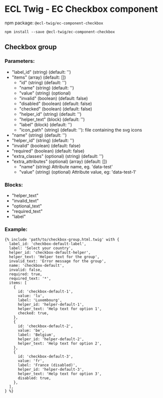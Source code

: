 # ECL Twig - EC Checkbox component

npm package: `@ecl-twig/ec-component-checkbox`

```shell
npm install --save @ecl-twig/ec-component-checkbox
```

## Checkbox group

### Parameters:

- "label_id" (string) (default: '')
- "items" (array) (default: [])
  - "id" (string) (default: '')
  - "name" (string) (default: '')
  - "value" (string) (optional)
  - "invalid" (boolean) (default: false)
  - "disabled" (boolean) (default: false)
  - "checked" (boolean) (default: false)
  - "helper_id" (string) (default: '')
  - "helper_text" (block) (default: '')
  - "label" (block) (default: '')
  - "icon_path" (string) (default: ''): file containing the svg icons
- "name" (string) (default: '')
- "helper_id" (string) (default: '')
- "invalid" (boolean) (default: false)
- "required" (boolean) (default: false)
- "extra_classes" (optional) (string) (default: '')
- "extra_attributes" (optional) (array) (default: [])
  - "name" (string) Attribute name, eg. 'data-test'
  - "value" (string) (optional) Attribute value, eg: 'data-test-1'

### Blocks:

- "helper_text"
- "invalid_text"
- "optional_text"
- "required_text"
- "label"

### Example:

<!-- prettier-ignore -->
```twig
{% include 'path/to/checkbox-group.html.twig' with { 
  label_id: 'checkbox-default-label', 
  label: 'Select your country', 
  helper_id: 'checkbox-default-helper', 
  helper_text: 'Helper text for the group', 
  invalid_text: 'Error message for the group', 
  name: 'checkbox-default', 
  invalid: false, 
  required: true, 
  required_text: '*', 
  items: [ 
    { 
      id: 'checkbox-default-1', 
      value: 'lu', 
      label: 'Luxembourg', 
      helper_id: 'helper-default-1', 
      helper_text: 'Help text for option 1', 
      checked: true, 
    }, 
    { 
      id: 'checkbox-default-2', 
      value: 'be', 
      label: 'Belgium', 
      helper_id: 'helper-default-2', 
      helper_text: 'Help text for option 2', 
    }, 
    { 
      id: 'checkbox-default-3', 
      value: 'fr', 
      label: 'France (disabled)', 
      helper_id: 'helper-default-3', 
      helper_text: 'Help text for option 3', 
      disabled: true, 
    }, 
  ], 
} %}
```
